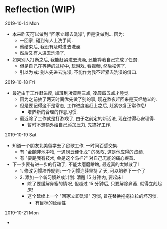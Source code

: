 # Reflection (WIP)

2019-10-14 Mon

- 本来昨天可以做到 "回家立即去洗澡", 但是没做到… 因为:
    - 一回家, 碰到有人上洗手间.
    - 他结束后, 我没有及时进去洗澡.
    - 然后又有人进去洗澡了.
- 如果别人打断之后, 我能赶紧进去洗澡, 还能算我自己完成了任务.
    - 但是自己在等待的过程中, 玩游戏, 看视频, 然后松懈了.
    - 引以为戒: 别人先进去洗澡, 不能作为我不赶紧去洗澡的借口.

2019-10-18 Fri

- 最近由于工作赶进度, 加班到凌晨两三点, 凌晨四五点才睡觉.
    - 因为之前抽了两天时间优先做了别的事, 现在熬夜赶回来是天经地义的.
    - 但是要记得这不是常态, 工作进度追赶上之后, 赶紧恢复正常作息!
        - 培养新的合理的作息习惯.
    - 最近除了工作就是打游戏了, 由于之前定的新活法, 现在过得心安理得.
        - 暂时不想额外给自己添加压力, 先搞好工作.

2019-10-19 Sat

- 知道一个朋友北美留学去了谷歌工作, 一时间百感交集.
    - 有 "金麟非池中物, 一遇风云便化龙" 的感叹, 这是他应得的成绩.
    - 有 "要是我有技术, 会是这个鸟样?" 对自己无能的痛心疾首.
- 下一步要有进一步的行动了, 不能太磨磨蹭蹭, 最近真的太懒散了!
    - 1\. 修改习惯培养规则: 一个习惯连续坚持 7 天, 可以培养下一个了
    - 2\. 添加一个新习惯养成计划: 清醒 15 分钟内, 要起床!
        - 除了要缓解鼻塞的情况, 但超过 15 分钟后, 只要解除鼻塞, 就得立刻起床!
        - 这个延续上一个 "回家立即洗澡" 习惯, 旨在替换拖拖拉拉的坏习惯.
            - 有目标的延续性

2019-10-21 Mon

-
